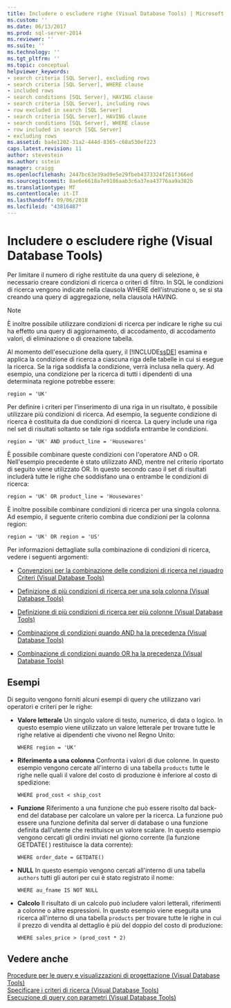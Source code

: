 ```yaml
---
title: Includere o escludere righe (Visual Database Tools) | Microsoft Docs
ms.custom: ''
ms.date: 06/13/2017
ms.prod: sql-server-2014
ms.reviewer: ''
ms.suite: ''
ms.technology: ''
ms.tgt_pltfrm: ''
ms.topic: conceptual
helpviewer_keywords:
- search criteria [SQL Server], excluding rows
- search criteria [SQL Server], WHERE clause
- included rows
- search conditions [SQL Server], HAVING clause
- search criteria [SQL Server], including rows
- row excluded in search [SQL Server]
- search criteria [SQL Server], HAVING clause
- search conditions [SQL Server], WHERE clause
- row included in search [SQL Server]
- excluding rows
ms.assetid: ba4e1202-31a2-444d-8365-c68a530ef223
caps.latest.revision: 11
author: stevestein
ms.author: sstein
manager: craigg
ms.openlocfilehash: 2447bc63e39ad9e5e29fbeb4373324f261f366ed
ms.sourcegitcommit: 8ae6e6618a7e9186aab3c6a37ea43776aa9a382b
ms.translationtype: MT
ms.contentlocale: it-IT
ms.lasthandoff: 09/06/2018
ms.locfileid: "43816487"
---
```

# <a name="include-or-exclude-rows-visual-database-tools"></a>Includere o escludere righe (Visual Database Tools)
  Per limitare il numero di righe restituite da una query di selezione, è necessario creare condizioni di ricerca o criteri di filtro. In SQL le condizioni di ricerca vengono indicate nella clausola WHERE dell'istruzione o, se si sta creando una query di aggregazione, nella clausola HAVING.  
  
> [!NOTE]  
>  È inoltre possibile utilizzare condizioni di ricerca per indicare le righe su cui ha effetto una query di aggiornamento, di accodamento, di accodamento valori, di eliminazione o di creazione tabella.  
  
 Al momento dell'esecuzione della query, il [!INCLUDE[ssDE](../../includes/ssde-md.md)] esamina e applica la condizione di ricerca a ciascuna riga delle tabelle in cui si esegue la ricerca. Se la riga soddisfa la condizione, verrà inclusa nella query. Ad esempio, una condizione per la ricerca di tutti i dipendenti di una determinata regione potrebbe essere:  
  
```  
region = 'UK'  
```  
  
 Per definire i criteri per l'inserimento di una riga in un risultato, è possibile utilizzare più condizioni di ricerca. Ad esempio, la seguente condizione di ricerca è costituita da due condizioni di ricerca. La query include una riga nel set di risultati soltanto se tale riga soddisfa entrambe le condizioni.  
  
```  
region = 'UK' AND product_line = 'Housewares'  
```  
  
 È possibile combinare queste condizioni con l'operatore AND o OR. Nell'esempio precedente è stato utilizzato AND, mentre nel criterio riportato di seguito viene utilizzato OR. In questo secondo caso il set di risultati includerà tutte le righe che soddisfano una o entrambe le condizioni di ricerca:  
  
```  
region = 'UK' OR product_line = 'Housewares'  
```  
  
 È inoltre possibile combinare condizioni di ricerca per una singola colonna. Ad esempio, il seguente criterio combina due condizioni per la colonna region:  
  
```  
region = 'UK' OR region = 'US'  
```  
  
 Per informazioni dettagliate sulla combinazione di condizioni di ricerca, vedere i seguenti argomenti:  
  
-   [Convenzioni per la combinazione delle condizioni di ricerca nel riquadro Criteri &#40;Visual Database Tools&#41;](conventions-combine-search-conditions-in-criteria-pane-visual-db-tools.md)  
  
-   [Definizione di più condizioni di ricerca per una sola colonna &#40;Visual Database Tools&#41;](visual-database-tools.md)  
  
-   [Definizione di più condizioni di ricerca per più colonne &#40;Visual Database Tools&#41;](specify-multiple-search-conditions-for-multiple-columns-visual-database-tools.md)  
  
-   [Combinazione di condizioni quando AND ha la precedenza &#40;Visual Database Tools&#41;](combine-conditions-when-and-has-precedence-visual-database-tools.md)  
  
-   [Combinazione di condizioni quando OR ha la precedenza &#40;Visual Database Tools&#41;](combine-conditions-when-or-has-precedence-visual-database-tools.md)  
  
## <a name="examples"></a>Esempi  
 Di seguito vengono forniti alcuni esempi di query che utilizzano vari operatori e criteri per le righe:  
  
-   **Valore letterale** Un singolo valore di testo, numerico, di data o logico. In questo esempio viene utilizzato un valore letterale per trovare tutte le righe relative ai dipendenti che vivono nel Regno Unito:  
  
    ```  
    WHERE region = 'UK'  
    ```  
  
-   **Riferimento a una colonna** Confronta i valori di due colonne. In questo esempio vengono cercate all'interno di una tabella `products` tutte le righe nelle quali il valore del costo di produzione è inferiore al costo di spedizione:  
  
    ```  
    WHERE prod_cost < ship_cost  
    ```  
  
-   **Funzione** Riferimento a una funzione che può essere risolto dal back-end del database per calcolare un valore per la ricerca. La funzione può essere una funzione definita dal server di database o una funzione definita dall'utente che restituisce un valore scalare. In questo esempio vengono cercati gli ordini inviati nel giorno corrente (la funzione GETDATE( ) restituisce la data corrente):  
  
    ```  
    WHERE order_date = GETDATE()  
    ```  
  
-   **NULL** In questo esempio vengono cercati all'interno di una tabella `authors` tutti gli autori per cui è stato registrato il nome:  
  
    ```  
    WHERE au_fname IS NOT NULL  
    ```  
  
-   **Calcolo** Il risultato di un calcolo può includere valori letterali, riferimenti a colonne o altre espressioni. In questo esempio viene eseguita una ricerca all'interno di una tabella `products` per trovare tutte le righe in cui il prezzo di vendita al dettaglio è più del doppio del costo di produzione:  
  
    ```  
    WHERE sales_price > (prod_cost * 2)  
    ```  
  
## <a name="see-also"></a>Vedere anche  
 [Procedure per le query e visualizzazioni di progettazione &#40;Visual Database Tools&#41;](design-queries-and-views-how-to-topics-visual-database-tools.md)   
 [Specificare i criteri di ricerca &#40;Visual Database Tools&#41;](specify-search-criteria-visual-database-tools.md)   
 [Esecuzione di query con parametri &#40;Visual Database Tools&#41;](query-with-parameters-visual-database-tools.md)  
  
  
